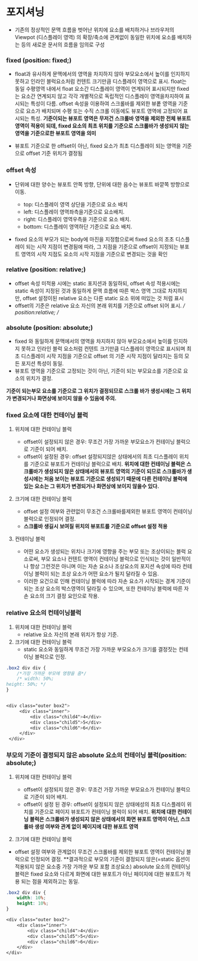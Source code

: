 # 포지셔닝
- 기존의 정상적인 문맥 흐름을 벗어난 위치에 요소를 배치하거나 브라우저의 Viewpot (디스플레이 영역) 의 확장/축소에 관계없이 동일한 위치에 요소를 배치하는 등의 새로운 문서의
흐름을 임의로 구성

### fixed (position: fixed;)
- float과 유사하게 문맥에서의 영역을 차지하지 않아 부모요소에서 높이를 인지하지 못하고 인라인 블럭요소처럼 컨텐트 크기만큼 디스플레이 영역으로 표시.
float는 동일 수평영역 내에서 float 요소간 디스플레이 영역이 연계되어 표시되지만 fixed는 요소간 연계되지 않고 각각 개별적으로 독립적인 디스플레이 영역을차지하여 표시되는 특성이 다름.
offset 속성을 이용하여 스크롤바를 제외한 뷰퐅 영역을 기준으로 요소가 배치되며 수평 또는 수직 스크롤 이동에도 뷰포트 영역에 고정되어 표시되는 특성.
**기준이되는 뷰포트 영역은 무저건 스크롤바 영역을 제외한 전체 뷰포트 영역이 적용이 되데, fixed 요소의 최초 위치를 기준으로 스크롤바가 생성되지 않는 영역을 기준으로한 뷰포트 영역을 의미**

- 뷰포트 기준으로 한 offset이 아닌, fixed 요소가 최초 디스플레이 되는 영역을 기준으로 offset 기준 위치가 결정됨


### offset 속성
- 단위에 대한 양수는 뷰포트 안쪽 방향, 단위에 대한 음수는 뷰포트 바깥쪽 방향으로 이동.

  * top: 디스플레이 영역 상단을 기준으로 요소 배치
  * left: 디스플레이 영역좌측을기준으로 요소배치.
  * right: 디스플레이 영역우측을 기준으로 요소 배치.
  * bottom: 디스플레이 영역하단 기준으로 요소 배치.
- fixed 요소의 부모가 되는 body에 마진을 지정함으로써 fixed 요소의 초초 디스플레이 되는 시작 지점이 변경됨에 따라,
 그 지점을 기준으로 offset이 지정되는 뷰포트 영역의 시작 지점도 요소의 시작 지점을 기준으로 변경되는 것을 확인


### relative (position: relative;)
- offset 속성 미적용 시에는 static 포지션과 동일하되, offset 속성 적용시에는 static 속성이 지정된 것과 동일하게 문맥 흐름에 따른 박스 영역 그대로 차지하지만, 
offset 설정이된 relative 요소는 다른 static 요소 위에 떠있는 것 처럼 표시
- offset의 기준은 relative 요소 자신의 본래 위치를 기준으로 offset 되어 표시.
  **/* position:relative; */**


### absolute (position: absolute;)
- fixed 와 동일하게 문맥에서의 영역을 차지하지 않아 부모요소에서 높이를 인지하지 못하고 인라인 블럭 요소처럼 컨텐트 크기만큼 디스플레이 영역으로 표시되며 
최초 디스플레이 시작 지점을 기준으로 offset 의 기준 시작 지점이 달라지는 등의 모든 포지션 특성이 동일.
- 뷰포트 영역을 기준으로 고정되는 것이 아닌, 기준이 되는 부모요소를 기준으로 요소의 위치가 결정.

**기준이 되는부모 요소를 기준으로 그 위치가 결정되므로 스크롤 바가 생성시에는 그 위치가 변경되거나 화면상에 보이지 않을 수 있음에 주의.**


### fixed 요소에 대한 컨테이닝 블럭
1) 위치에 대한 컨테이닝 블럭
   - offset이 설정되지 않은 경우: 무조건 가장 가까운 부모요소가 컨테이닝 블럭으로 기준이 되어 배치.
   - offset이 설정된 경우: offset 설정되지않은 상태에서의 최초 디스플레이 위치를 기준으로 뷰포트가 컨테이닝 블럭으로 배치.
     **위치에 대한 컨테이닝 블럭은 스크롤바가 생성되지 않은 상태에서의 뷰포트 영역의 기준이 되므로 스크롤바가 생성시에는 처음 보이는 뷰포트 기준으로 생성되기 때문에
      다른 컨테이닝 블럭에 있는 요소는 그 위치가 변경되거나 화면상에 보이지 않을수 있다.**

2) 크기에 대한 컨테이닝 블럭
   - offset 설정 여부와 관련없이 무조건 스크롤바를제외한 뷰포트 영역이 컨테이닝 블럭으로 인정되어 결정.
   - **스크롤바 생길시 보여질 위치의 뷰포트를 기준으로 offset 설정 적용**

3) 컨테이닝 블럭
   - 어떤 요소가 생성되는 위치나 크기에 영향을 주는 부모 또는 조상이되는 블럭 요소로써, 부모 요소나 컨텐트 영역이 컨테이닝 블럭으로 인식되는 것이 일반적이나 항상 그런것은 아니며
이는 자손 요소나 조상요소의 포지션 속성에 따라 컨테이닝 블럭이 되는 조상 요소가 어떤 요소가 될지 달라질 수 있음.
   - 이러한 요건으로 인해 컨테이닝 블럭에 따라 자손 요소가 시작되는 경계 기준이 되는 조상 요소의 박스영역이 달라질 수 있으며, 또한 컨테이닝 블럭에 따른 자손 요소의 크기 결정 요인으로 작용.



### relative 요소의 컨테이닝블럭
1) 위치에 대한 컨테이닝 블럭
   - relative 요소 자신의 본래 위치가 항상 기준.
2) 크기에 대한 컨테이닝 블럭
   - static 요소와 동일하게 무조건 가장 가까운 부모요소가 크기를 결정짓는 컨테이닝 블럭으로 인정.
```css
.box2 div div {
    /*가장 가까운 부모에 영향을 줌*/
    /* width: 50%;
height: 50%; */
}


<div class="outer box2">
     <div class="inner">
         <div class="child4">4</div>
         <div class="child5">5</div>
         <div class="child6">6</div>
     </div>
 </div>
```



### 부모의 기준이 결정되지 않은 absolute 요소의 컨테이닝 블럭(position: absolute;)
1) 위치에 대한 컨테이닝 블럭
   - offset이 설정되지 않은 경우: 무조건 가장 가까운 부모요소가 컨테이닝 블럭으로 기준이 되어 배치.
   - offset이 설정 된 경우: offset이 설정되지 않은 상태에성의 최초 디스플레이 위치를 기준으로 페이지 뷰포트가 컨테이닝 블럭이 되어 배치.
**위치에 대한 컨테이닝 블럭은 스크롤바가 생성되지 않은 상태에서의 화면 뷰포트 영역이 아닌, 스크롤바 생성 여부와 관계 없이 페이지에 대한 뷰포트 영역**

2) 크기에 대한 컨테이닝 블럭
- offset 설정 여부와 관계없이 무조건 스크롤바를 제외한 뷰포트 영역이 컨테이닝 블럭으로 인정되어 결정.
**결과적으로 부모의 기준이 결정되지 않은(=static 옵션이 적용되지 않은 요소중 가장 가까운 부모 포함 조상요소)
  absolute 요소의 컨테이닝 블럭은 fixed 요소와 다르게 화면에 대한 뷰포트가 아닌 페이지에 대한 뷰포트가 적용 되는 점을 제외하고는 동일.

```css
.box2 div div {
    width: 10%;
    height: 10%;
}

<div class="outer box2">
    <div class="inner">
        <div class="child4">4</div>
        <div class="child5">5</div>
        <div class="child6">6</div>
    </div>
</div>



```



